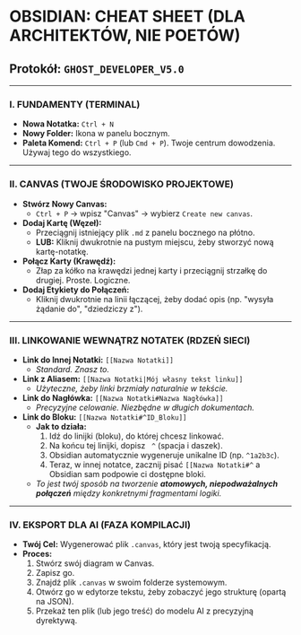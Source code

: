 # OBSIDIAN: CHEAT SHEET (DLA ARCHITEKTÓW, NIE POETÓW)
## Protokół: `GHOST_DEVELOPER_V5.0`

---

### I. FUNDAMENTY (TERMINAL)

- **Nowa Notatka:** `Ctrl + N`
- **Nowy Folder:** Ikona w panelu bocznym.
- **Paleta Komend:** `Ctrl + P` (lub `Cmd + P`). Twoje centrum dowodzenia. Używaj tego do wszystkiego.

---

### II. CANVAS (TWOJE ŚRODOWISKO PROJEKTOWE)

- **Stwórz Nowy Canvas:**
  - `Ctrl + P` -> wpisz "Canvas" -> wybierz `Create new canvas`.
- **Dodaj Kartę (Węzeł):**
  - Przeciągnij istniejący plik `.md` z panelu bocznego na płótno.
  - **LUB:** Kliknij dwukrotnie na pustym miejscu, żeby stworzyć nową kartę-notatkę.
- **Połącz Karty (Krawędź):**
  - Złap za kółko na krawędzi jednej karty i przeciągnij strzałkę do drugiej. Proste. Logiczne.
- **Dodaj Etykiety do Połączeń:**
  - Kliknij dwukrotnie na linii łączącej, żeby dodać opis (np. "wysyła żądanie do", "dziedziczy z").

---

### III. LINKOWANIE WEWNĄTRZ NOTATEK (RDZEŃ SIECI)

- **Link do Innej Notatki:** `[[Nazwa Notatki]]`
  - *Standard. Znasz to.*
- **Link z Aliasem:** `[[Nazwa Notatki|Mój własny tekst linku]]`
  - *Użyteczne, żeby linki brzmiały naturalnie w tekście.*
- **Link do Nagłówka:** `[[Nazwa Notatki#Nazwa Nagłówka]]`
  - *Precyzyjne celowanie. Niezbędne w długich dokumentach.*
- **Link do Bloku:** `[[Nazwa Notatki#^ID_Bloku]]`
  - **Jak to działa:**
    1. Idź do linijki (bloku), do której chcesz linkować.
    2. Na końcu tej linijki, dopisz ` ^` (spacja i daszek).
    3. Obsidian automatycznie wygeneruje unikalne ID (np. `^1a2b3c`).
    4. Teraz, w innej notatce, zacznij pisać `[[Nazwa Notatki#^` a Obsidian sam podpowie ci dostępne bloki.
  - *To jest twój sposób na tworzenie **atomowych, niepodważalnych połączeń** między konkretnymi fragmentami logiki.*

---

### IV. EKSPORT DLA AI (FAZA KOMPILACJI)

- **Twój Cel:** Wygenerować plik `.canvas`, który jest twoją specyfikacją.
- **Proces:**
  1. Stwórz swój diagram w Canvas.
  2. Zapisz go.
  3. Znajdź plik `.canvas` w swoim folderze systemowym.
  4. Otwórz go w edytorze tekstu, żeby zobaczyć jego strukturę (opartą na JSON).
  5. Przekaż ten plik (lub jego treść) do modelu AI z precyzyjną dyrektywą.